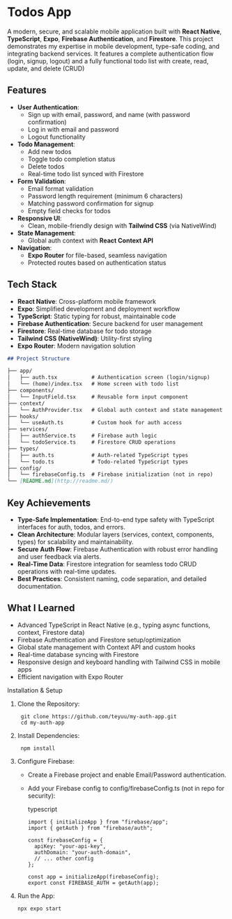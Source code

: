 # Todos App

A modern, secure, and scalable mobile application built with **React Native**, **TypeScript**, **Expo**, **Firebase Authentication**, and **Firestore**. This project demonstrates my expertise in mobile development, type-safe coding, and integrating backend services. It features a complete authentication flow (login, signup, logout) and a fully functional todo list with create, read, update, and delete (CRUD)

## Features

- **User Authentication**:
    - Sign up with email, password, and name (with password confirmation)
    - Log in with email and password
    - Logout functionality
- **Todo Management**:
    - Add new todos
    - Toggle todo completion status
    - Delete todos
    - Real-time todo list synced with Firestore
- **Form Validation**:
    - Email format validation
    - Password length requirement (minimum 6 characters)
    - Matching password confirmation for signup
    - Empty field checks for todos
- **Responsive UI**:
    - Clean, mobile-friendly design with **Tailwind CSS** (via NativeWind)
- **State Management**:
    - Global auth context with **React Context API**
- **Navigation**:
    - **Expo Router** for file-based, seamless navigation
    - Protected routes based on authentication status

## Tech Stack

- **React Native**: Cross-platform mobile framework
- **Expo**: Simplified development and deployment workflow
- **TypeScript**: Static typing for robust, maintainable code
- **Firebase Authentication**: Secure backend for user management
- **Firestore**: Real-time database for todo storage
- **Tailwind CSS (NativeWind)**: Utility-first styling
- **Expo Router**: Modern navigation solution
  
```markdown
## Project Structure

├── app/
│   ├── auth.tsx           # Authentication screen (login/signup)
│   └── (home)/index.tsx   # Home screen with todo list
├── components/
│   └── InputField.tsx     # Reusable form input component
├── context/
│   └── AuthProvider.tsx   # Global auth context and state management
├── hooks/
│   └── useAuth.ts         # Custom hook for auth access
├── services/
│   ├── authService.ts     # Firebase auth logic
│   └── todoService.ts     # Firestore CRUD operations
├── types/
│   ├── auth.ts            # Auth-related TypeScript types
│   └── todo.ts            # Todo-related TypeScript types
├── config/
│   └── firebaseConfig.ts  # Firebase initialization (not in repo)
└── [README.md](http://readme.md/)
```
## Key Achievements

- **Type-Safe Implementation**: End-to-end type safety with TypeScript interfaces for auth, todos, and errors.
- **Clean Architecture**: Modular layers (services, context, components, types) for scalability and maintainability.
- **Secure Auth Flow**: Firebase Authentication with robust error handling and user feedback via alerts.
- **Real-Time Data**: Firestore integration for seamless todo CRUD operations with real-time updates.
- **Best Practices**: Consistent naming, code separation, and detailed documentation.

## What I Learned

- Advanced TypeScript in React Native (e.g., typing async functions, context, Firestore data)
- Firebase Authentication and Firestore setup/optimization
- Global state management with Context API and custom hooks
- Real-time database syncing with Firestore
- Responsive design and keyboard handling with Tailwind CSS in mobile apps
- Efficient navigation with Expo Router

Installation & Setup

1. Clone the Repository:
   ``` 
    git clone https://github.com/teyuu/my-auth-app.git
    cd my-auth-app
    ```
    
2. Install Dependencies:
   ```
    npm install
   ```
    
3. Configure Firebase:
    - Create a Firebase project and enable Email/Password authentication.
    - Add your Firebase config to config/firebaseConfig.ts (not in repo for security):
        
        typescript
        
        ```tsx
        import { initializeApp } from "firebase/app";
        import { getAuth } from "firebase/auth";
        
        const firebaseConfig = {
          apiKey: "your-api-key",
          authDomain: "your-auth-domain",
          // ... other config
        };
        
        const app = initializeApp(firebaseConfig);
        export const FIREBASE_AUTH = getAuth(app);
        ```
        
4. Run the App:

    ```
    npx expo start

